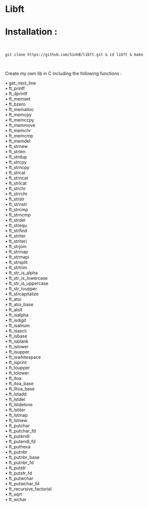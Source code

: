 # Libft

<h1>Installation :</h1><br/>

<pre><code>git clone https://github.com/SinhB/libft.git & cd libft & make</code></pre><br/>

Create my own lib in C including the following functions :

• get_next_line<br/>
• ft_printf<br/>
• ft_dprintf<br/>
• ft_memset<br/>
• ft_bzero<br/>
• ft_memalloc<br/>
• ft_memcpy<br/>
• ft_memccpy<br/>
• ft_memmove<br/>
• ft_memchr<br/>
• ft_memcmp<br/>
• ft_memdel<br/>
• ft_strnew<br/>
• ft_strlen<br/>
• ft_strdup<br/>
• ft_strcpy<br/>
• ft_strncpy<br/>
• ft_strcat<br/>
• ft_strncat<br/>
• ft_strlcat<br/>
• ft_strchr<br/>
• ft_strrchr<br/>
• ft_strstr<br/>
• ft_strnstr<br/>
• ft_strcmp<br/>
• ft_strncmp<br/>
• ft_strdel<br/>
• ft_strequ<br/>
• ft_strfind<br/>
• ft_striter<br/>
• ft_striteri<br/>
• ft_strjoin<br/>
• ft_strmap<br/>
• ft_strmapi<br/>
• ft_strsplit<br/>
• ft_strtrim<br/>
• ft_str_is_alpha<br/>
• ft_str_is_lowercase<br/>
• ft_str_is_uppercase<br/>
• ft_str_toupper<br/>
• ft_strcapitalize<br/>
• ft_atoi<br/>
• ft_atoi_base<br/>
• ft_atoll<br/>
• ft_isalpha<br/>
• ft_isdigit<br/>
• ft_isalnum<br/>
• ft_isascii<br/>
• ft_isbase<br/>
• ft_isblank<br/>
• ft_islower<br/>
• ft_isupper<br/>
• ft_iswhitespace<br/>
• ft_isprint<br/>
• ft_toupper<br/>
• ft_tolower<br/>
• ft_itoa<br/>
• ft_itoa_base<br/>
• ft_lltoa_base<br/>
• ft_lstadd<br/>
• ft_lstdel<br/>
• ft_lstdelone<br/>
• ft_lstiter<br/>
• ft_lstmap<br/>
• ft_lstnew<br/>
• ft_putchar<br/>
• ft_putchar_fd<br/>
• ft_putendl<br/>
• ft_putendl_fd<br/>
• ft_puthexa<br/>
• ft_putnbr<br/>
• ft_putnbr_base<br/>
• ft_putnbr_fd<br/>
• ft_putstr<br/>
• ft_putstr_fd<br/>
• ft_putwchar<br/>
• ft_putwchar_fd<br/>
• ft_recursive_factorial<br/>
• ft_sqrt<br/>
• ft_wchar<br/>
